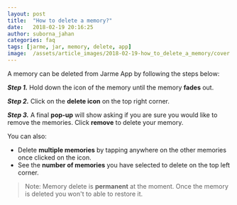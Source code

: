 ```yaml
---
layout: post
title:  "How to delete a memory?"
date:   2018-02-19 20:16:25
author: suborna_jahan
categories: faq
tags: [jarme, jar, memory, delete, app]
image:  /assets/article_images/2018-02-19-how_to_delete_a_memory/cover.jpg
---
```


A memory can be deleted from Jarme App by following the steps below:

***Step 1.*** Hold down the icon of the memory until the memory **fades** out. 

***Step 2.*** Click on the **delete icon** on the top right corner.

***Step 3.*** A final **pop-up** will show asking if you are sure you would like to remove the memories. Click **remove** to delete your memory.

You can also:
- Delete **multiple memories** by tapping anywhere on the other memories once clicked on the icon. 
- See the **number of memories** you have selected to delete on the top left corner.

> Note: Memory delete is **permanent** at the moment. Once the memory is deleted you won't to able to restore it.